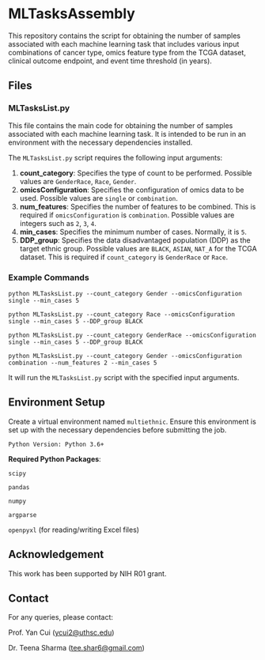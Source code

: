 # MLTasksAssembly

This repository contains the script for obtaining the number of samples associated with each machine learning task that includes various input combinations of cancer type, omics feature type from the TCGA dataset, clinical outcome endpoint, and event time threshold (in years).

## Files

### MLTasksList.py

This file contains the main code for obtaining the number of samples associated with each machine learning task. It is intended to be run in an environment with the necessary dependencies installed.

The `MLTasksList.py` script requires the following input arguments:

1. **count_category**: Specifies the type of count to be performed. Possible values are `GenderRace`, `Race`, `Gender`.
2. **omicsConfiguration**: Specifies the configuration of omics data to be used. Possible values are `single` or `combination`.
3. **num_features**: Specifies the number of features to be combined. This is required if `omicsConfiguration` is `combination`. Possible values are integers such as `2`, `3`, `4`.
4. **min_cases**: Specifies the minimum number of cases. Normally, it is `5`.
5. **DDP_group**: Specifies the data disadvantaged population (DDP) as the target ethnic group. Possible values are `BLACK`, `ASIAN`, `NAT_A` for the TCGA dataset. This is required if `count_category` is `GenderRace` or `Race`.

### Example Commands

    python MLTasksList.py --count_category Gender --omicsConfiguration single --min_cases 5
    
    python MLTasksList.py --count_category Race --omicsConfiguration single --min_cases 5 --DDP_group BLACK
    
    python MLTasksList.py --count_category GenderRace --omicsConfiguration single --min_cases 5 --DDP_group BLACK
    
    python MLTasksList.py --count_category Gender --omicsConfiguration combination --num_features 2 --min_cases 5

It will run the `MLTasksList.py` script with the specified input arguments.


## Environment Setup

Create a virtual environment named `multiethnic`. Ensure this environment is set up with the necessary dependencies before submitting the job.

    Python Version: Python 3.6+

**Required Python Packages**:

`scipy`

`pandas`

`numpy`

`argparse`

`openpyxl` (for reading/writing Excel files)


## Acknowledgement

This work has been supported by NIH R01 grant.


## Contact

For any queries, please contact:

Prof. Yan Cui (ycui2@uthsc.edu)

Dr. Teena Sharma (tee.shar6@gmail.com)
